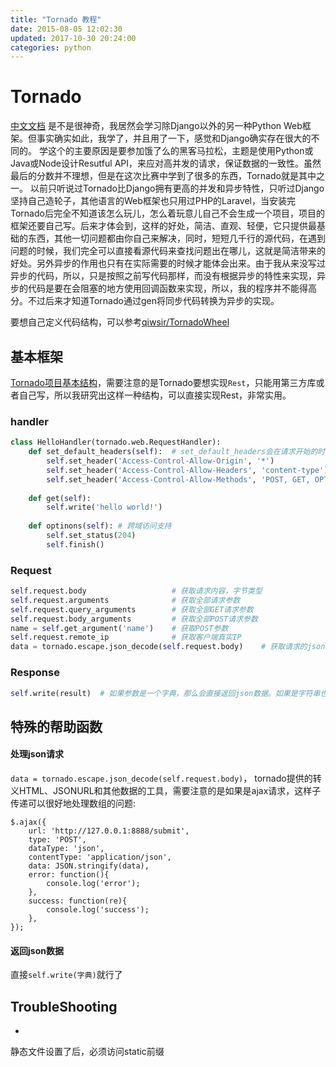 ```yaml
---
title: "Tornado 教程"
date: 2015-08-05 12:02:30
updated: 2017-10-30 20:24:00
categories: python
---
```

# Tornado
[中文文档](http://www.tornadoweb.cn/documentation) 
是不是很神奇，我居然会学习除Django以外的另一种Python Web框架。但事实确实如此，我学了，并且用了一下，感觉和Django确实存在很大的不同的。 
学这个的主要原因是要参加饿了么的黑客马拉松，主题是使用Python或Java或Node设计Resutful API，来应对高并发的请求，保证数据的一致性。虽然最后的分数并不理想，但是在这次比赛中学到了很多的东西，Tornado就是其中之一。 
以前只听说过Tornado比Django拥有更高的并发和异步特性，只听过Django坚持自己造轮子，其他语言的Web框架也只用过PHP的Laravel，当安装完Tornado后完全不知道该怎么玩儿，怎么着玩意儿自己不会生成一个项目，项目的框架还要自己写。后来才体会到，这样的好处，简洁、直观、轻便，它只提供最基础的东西，其他一切问题都由你自己来解决，同时，短短几千行的源代码，在遇到问题的时候，我们完全可以直接看源代码来查找问题出在哪儿，这就是简洁带来的好处。另外异步的作用也只有在实际需要的时候才能体会出来。由于我从来没写过异步的代码，所以，只是按照之前写代码那样，而没有根据异步的特性来实现，异步的代码是要在会阻塞的地方使用回调函数来实现，所以，我的程序并不能得高分。不过后来才知道Tornado通过gen将同步代码转换为异步的实现。  

要想自己定义代码结构，可以参考[qiwsir/TornadoWheel](https://github.com/qiwsir/TornadoWheel)

## 基本框架

[Tornado项目基本结构](https://github.com/haoflynet/project-structure/tree/master/Tornado)，需要注意的是Tornado要想实现`Rest`，只能用第三方库或者自己写，所以我研究出这样一种结构，可以直接实现Rest，非常实用。

### handler

```python
class HelloHandler(tornado.web.RequestHandler):
    def set_default_headers(self):	# set_default_headers会在请求开始的时候设置HTTP头，这里的例子是用于支持CORS的
        self.set_header('Access-Control-Allow-Origin', '*')
        self.set_header('Access-Control-Allow-Headers', 'content-type')
        self.set_header('Access-Control-Allow-Methods', 'POST, GET, OPTIONS')
       
    def get(self):
        self.write('hello world!')
        
    def optinons(self):	# 跨域访问支持
        self.set_status(204)
        self.finish()
```

### Request

```python
self.request.body					# 获取请求内容，字节类型
self.request.arguments				# 获取全部请求参数
self.request.query_arguments		# 获取全部GET请求参数
self.request.body_arguments			# 获取全部POST请求参数
name = self.get_argument('name')	# 获取POST参数
self.request.remote_ip				# 获取客户端真实IP
data = tornado.escape.json_decode(self.request.body)	# 获取请求的json数据
```

### Response

```python
self.write(result)	# 如果参数是一个字典，那么会直接返回json数据。如果是字符串也是可以的。但是这里不能允许为数组，因为存在一个潜在的垮与安全漏洞。详情见http://www.tornadoweb.org/en/stable/web.html#tornado.web.RequestHandler.write，简单的原因就是因为数组作为javascript脚本是合法的，而json数据作为script是不合法的，如果用数组，可能会泄露敏感信息
```

## 特殊的帮助函数
#### 处理json请求
`data = tornado.escape.json_decode(self.request.body)`， tornado提供的转义HTML、JSONURL和其他数据的工具，需要注意的是如果是ajax请求，这样子传递可以很好地处理数组的问题:

	$.ajax({
	    url: 'http://127.0.0.1:8888/submit',
	    type: 'POST',
	    dataType: 'json',
	    contentType: 'application/json',
	    data: JSON.stringify(data),
	    error: function(){
	        console.log('error');
	    },
	    success: function(re){
	        console.log('success');
	    },
	});
#### 返回json数据
直接`self.write(字典)`就行了
​	

## TroubleShooting


*   


静态文件设置了后，必须访问static前缀
